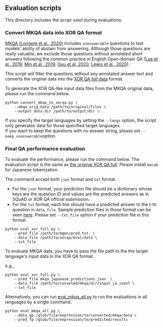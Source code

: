 ## Evaluation scripts
This directory includes the script used during evaluations.

### Convert MKQA data into XOR QA format
[MKQA (Longpre et al., 2020)](https://arxiv.org/abs/2007.15207) includes `unanswerable` questions to test models' ability of abstain from answering. Although those questions are really valuable, we exclude those questions without annotated short answers following the common practice in English Open-domain QA ([Lee et al., 2019](https://arxiv.org/abs/1906.00300); [Min et al., 2019](https://arxiv.org/abs/1909.04849); [Guu et al. 2020](https://arxiv.org/abs/2002.08909); [Lewis et al., 2020](https://arxiv.org/abs/2005.11401)). 

This script will filter the questions without any annotated answer text and converts the original data into the [XOR QA full data](https://github.com/AkariAsai/XORQA) format. 

To generate the XOR QA-like input data files from the MKQA original data, please run the command below. 
```
python convert_mkqa_to_xorqa.py \
    --mkqa_orig_data /path/to/original/files \
    --output_data_dir /path/to/output/dir \
```

If you specify the target languages by setting the `--langs` option, the script only generates data for those specified target languages.       
If you want to keep the questions with no answer string, please set `--keep_unanswerable`option.

### Final QA performance evaluation
To evaluate the performance, please run the command below. The evaluation script is the same as [the original XOR QA full](https://github.com/AkariAsai/XORQA#evaluation). Please install `mecab` for Japanese tokenization.


The command accept both `json` format and `txt` format. 

- For the `json` format, your prediction file should be a dictionary whose keys are the question ID and values are the predicted answers as in SQuAD or XOR QA official submission. 
- For the `txt` format, each line should have a predicted answer to the t-th question in `data_file`. Sample prediction files in those format can be seen [here](). Please set `--txt_file` option if your prediction file in this format.

```
python eval_xor_full.py \
    --pred_file /path/to/mgen/pred.txt  \
    --data_file /path/to/xorqa/eval/data \
    --txt_file
```
To evaluate MKQA data, you have to pass the file path to the the target language's input data in the XOR QA format.

e.g., 
```
python eval_xor_full.py \
    --pred_file mkqa_japanese_predictions.json  \
    --data_file /path/to/conveted/mkqa/dir/input_ja.jsonl \
    --txt_file
```

Alternatively, you can run [eval_mkqa_all.py](eval_mkqa_all.py) to run the evaluations in all languages by a single command. 

```
python eval_mkqa_all.py \
    --data_gp /glob/file/expression/to/converted/mkqa/data \
    --pred_fp /glob/file/expression/to/predicted/results 
```
